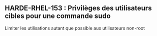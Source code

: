 ## HARDE-RHEL-153 : Privilèges des utilisateurs cibles pour une commande sudo

Limiter les utilisations autant que possible aux utilisateurs non-root

